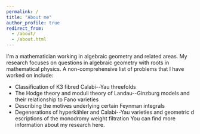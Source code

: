 ```yaml
---
permalink: /
title: "About me"
author_profile: true
redirect_from: 
  - /about/
  - /about.html
---
```


I'm a mathematician working in algebraic geometry and related areas. My research focuses on questions in algebraic geometry with roots in mathematical physics. A non-comprehensive list of problems that I have worked on include:
* Classification of K3 fibred Calabi--Yau threefolds
* The Hodge theory and moduli theory of Landau--Ginzburg models and their relationship to Fano varieties
* Describing the motives underlying certain Feynman integrals
* Degenerations of hyperkähler and Calabi--Yau varieties and geometric d escriptions of the monodromy weight filtration
You can find more information about my research here.
